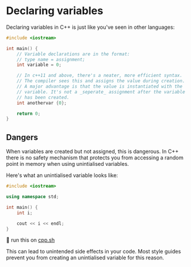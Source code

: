 # Declaring variables

Declaring variables in C++ is just like you've seen in other languages:

```cpp
#include <iostream>

int main() {
    // Variable declarations are in the format:
    // type name = assignment;
    int variable = 0;

    // In c++11 and above, there's a neater, more efficient syntax.
    // The compiler sees this and assigns the value during creation.
    // A major advantage is that the value is instantiated with the 
    // variable. It's not a _seperate_ assignment after the variable
    // has been created.
    int anothervar {0};

    return 0;
}
```

## Dangers


When variables are created but not assigned, this is dangerous. 
In C++ there is no safety mechanism that protects you from accessing a random point in memory when using unintialised variables.

Here's what an unintialised variable looks like:

```cpp
#include <iostream>

using namespace std;

int main() {
    int i;

    cout << i << endl;
}
```
💾 run this on [cpp.sh](http://cpp.sh/4xhya)

This can lead to unintended side effects in your code. Most style guides prevent you from creating an unintialised variable for this reason.
